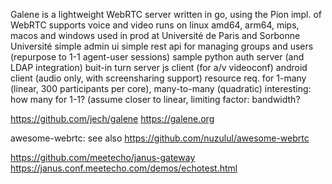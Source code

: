 
Galene is a lightweight WebRTC server written in go, using the Pion impl. of WebRTC
supports voice and video
runs on linux amd64, arm64, mips, macos and windows
used in prod at Université de Paris and Sorbonne Université
simple admin ui
simple rest api for managing groups and users (repurpose to 1-1 agent-user sessions)
sample python auth server (and LDAP integration)
buit-in turn server
js client (for a/v videoconf)
android client (audio only, with screensharing support)
resource req. for 1-many (linear, 300 participants per core), many-to-many (quadratic)
interesting: how many for 1-1? (assume closer to linear, limiting factor: bandwidth?

https://github.com/jech/galene
https://galene.org

awesome-webrtc:
see also https://github.com/nuzulul/awesome-webrtc

https://github.com/meetecho/janus-gateway
https://janus.conf.meetecho.com/demos/echotest.html